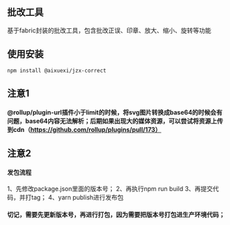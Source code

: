 <!--
 * @Author: songxiaolin songxiaolin@aixuexi.com
 * @Date: 2023-03-24 16:44:16
 * @LastEditors: songxiaolin songxiaolin@aixuexi.com
 * @LastEditTime: 2023-07-11 18:22:11
 * @FilePath: /jzx-correct/README.md
 * @Description: 
 * Copyright (c) 2023 by ${git_name} email: ${git_email}, All Rights Reserved.
-->
## 批改工具
基于fabric封装的批改工具，包含批改正误、印章、放大、缩小、旋转等功能

## 使用安装
```
npm install @aixuexi/jzx-correct
```

## 注意1
#### @rollup/plugin-url插件小于limit的时候，将svg图片转换成base64的时候会有问题，base64内容无法解析；后期如果出现大的媒体资源，可以尝试将资源上传到cdn（https://github.com/rollup/plugins/pull/173）

## 注意2
#### 发包流程
1、先修改package.json里面的版本号；
2、再执行npm run build
3、再提交代码，并打tag；
4、yarn publish进行发布包
#### 切记，需要先更新版本号，再进行打包，因为需要把版本号打包进生产环境代码；